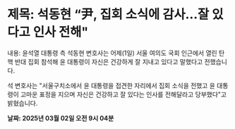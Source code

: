 # **제목: 석동현 “尹, 집회 소식에 감사…잘 있다고 인사 전해"**

  내용: 윤석열 대통령 측 석동현 변호사는 어제(1일) 서울 여의도 국회 인근에서 열린 탄핵 반대 집회 참석해 윤 대통령이 자신은 건강하게 잘 지내고 있다고 말했다고 전했습니다.

석 변호사는 "서울구치소에서 윤 대통령을 접견한 자리에서 집회 소식을 전했고 윤 대통령이 고마운 표정을 지으며 자신은 건강하고 잘 있다는 인사를 전해달라고 당부했다"고 밝혔습니다.

  **날짜: 2025년 03월 02일 오전 9시 04분**